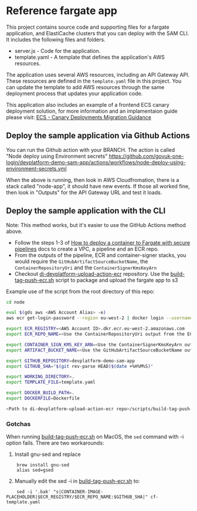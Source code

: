 # Reference fargate app

This project contains source code and supporting files for a fargate application, and ElastiCache clusters that you can deploy with the SAM CLI. It includes the following files and folders.

- server.js - Code for the application.
- template.yaml - A template that defines the application's AWS resources.

The application uses several AWS resources, including an API Gateway API. These resources are defined in the `template.yaml` file in this project.
You can update the template to add AWS resources through the same deployment process that updates your application code.

This application also includes an example of a frontend ECS canary deployment solution, for more information and an implamentaion guide please visit: [ECS - Canary Deployments Migration Guidance](https://govukverify.atlassian.net/wiki/spaces/PLAT/pages/3821732161/ECS+-+Canary+Deployments+Migration+Guidance)

## Deploy the sample application via Github Actions

You can run the Github action with your BRANCH. The action is called "Node deploy using Environment secrets"
https://github.com/govuk-one-login/devplatform-demo-sam-app/actions/workflows/node-deploy-using-environment-secrets.yml

When the above is running, then look in AWS Cloudfromation, there is a stack called "node-app", it should have new events.
If those all worked fine, then look in "Outputs" for the API Gateway URL and test it loads.


## Deploy the sample application with the CLI

Note: This method works, but it's easier to use the GitHub Actions method above.

- Follow the steps 1-3 of [How to deploy a container to Fargate with secure pipelines][1] docs to create a VPC, a pipeline and an ECR repo.
- From the outputs of the pipeline, ECR and container-signer stacks, you would require the `GitHubArtifactSourceBucketName`, the `ContainerRepositoryUri` and the `ContainerSignerKmsKeyArn`
- Checkout [di-devplatform-upload-action-ecr][2] repository. Use the [build-tag-push-ecr.sh][3] script to package and upload the fargate app to s3

Example use of the script from the root directory of this repo:

```bash
cd node

eval $(gds aws <AWS Account Alias> -e)
aws ecr get-login-password --region eu-west-2 | docker login --username AWS --password-stdin <AWS Account ID>.dkr.ecr.eu-west-2.amazonaws.com

export ECR_REGISTRY=<AWS Account ID>.dkr.ecr.eu-west-2.amazonaws.com
export ECR_REPO_NAME=<Use the ContainerRepositoryUri output from the ECR stack>

export CONTAINER_SIGN_KMS_KEY_ARN=<Use the ContainerSignerKmsKeyArn output from the container-signer stack>
export ARTIFACT_BUCKET_NAME=<Use the GitHubArtifactSourceBucketName output from the pipeline stack>

export GITHUB_REPOSITORY=devplatform-demo-sam-app
export GITHUB_SHA="$(git rev-parse HEAD)$(date +%H%M%S)"

export WORKING_DIRECTORY=.
export TEMPLATE_FILE=template.yaml

export DOCKER_BUILD_PATH=.
export DOCKERFILE=Dockerfile

<Path to di-devplatform-upload-action-ecr repo>/scripts/build-tag-push-ecr.sh
```

### Gotchas

When running [build-tag-push-ecr.sh][3] on MacOS, the `sed` command with -i option fails. There are two workarounds:

1. Install gnu-sed and replace
```
    brew install gnu-sed
    alias sed=gsed
```
2. Manually edit the sed -i in [build-tag-push-ecr.sh][3] to:
```
    sed -i '.bak' "s|CONTAINER-IMAGE-PLACEHOLDER|$ECR_REGISTRY/$ECR_REPO_NAME:$GITHUB_SHA|" cf-template.yaml
```


[1]: https://govukverify.atlassian.net/wiki/spaces/PLAT/pages/3107258369/How+to+deploy+a+container+to+Fargate+with+secure+pipelines
[2]: https://github.com/govuk-one-login/devplatform-upload-action-ecr
[3]: https://github.com/govuk-one-login/devplatform-upload-action-ecr/blob/main/scripts/build-tag-push-ecr.sh
